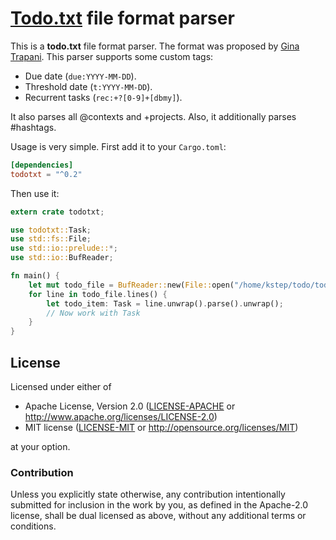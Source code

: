 # [Todo.txt][1] file format parser

This is a **todo.txt** file format parser. The format was proposed by [Gina Trapani][2].
This parser supports some custom tags:

* Due date (`due:YYYY-MM-DD`).
* Threshold date (`t:YYYY-MM-DD`).
* Recurrent tasks (`rec:+?[0-9]+[dbmy]`).

It also parses all @contexts and +projects. Also, it additionally parses #hashtags.

Usage is very simple. First add it to your `Cargo.toml`:

```toml
[dependencies]
todotxt = "^0.2"
```

Then use it:

```rust
extern crate todotxt;

use todotxt::Task;
use std::fs::File;
use std::io::prelude::*;
use std::io::BufReader;

fn main() {
    let mut todo_file = BufReader::new(File::open("/home/kstep/todo/todo.txt").unwrap());
    for line in todo_file.lines() {
        let todo_item: Task = line.unwrap().parse().unwrap();
        // Now work with Task
    }
}
```

[1]: http://todotxt.com/
[2]: https://github.com/ginatrapani

## License

Licensed under either of

 * Apache License, Version 2.0 ([LICENSE-APACHE](LICENSE-APACHE) or http://www.apache.org/licenses/LICENSE-2.0)
 * MIT license ([LICENSE-MIT](LICENSE-MIT) or http://opensource.org/licenses/MIT)

at your option.

### Contribution

Unless you explicitly state otherwise, any contribution intentionally submitted
for inclusion in the work by you, as defined in the Apache-2.0 license, shall be dual licensed as above, without any
additional terms or conditions.
